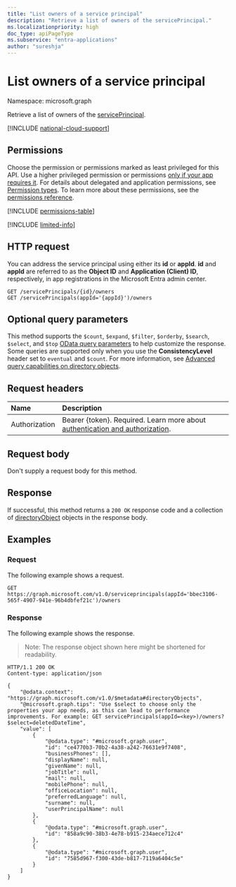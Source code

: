 ```yaml
---
title: "List owners of a service principal"
description: "Retrieve a list of owners of the servicePrincipal."
ms.localizationpriority: high
doc_type: apiPageType
ms.subservice: "entra-applications"
author: "sureshja"
---
```


# List owners of a service principal

Namespace: microsoft.graph

Retrieve a list of owners of the [servicePrincipal](../resources/serviceprincipal.md).

[!INCLUDE [national-cloud-support](../../includes/all-clouds.md)]

## Permissions
Choose the permission or permissions marked as least privileged for this API. Use a higher privileged permission or permissions [only if your app requires it](/graph/permissions-overview#best-practices-for-using-microsoft-graph-permissions). For details about delegated and application permissions, see [Permission types](/graph/permissions-overview#permission-types). To learn more about these permissions, see the [permissions reference](/graph/permissions-reference).

<!-- { "blockType": "permissions", "name": "serviceprincipal_list_owners" } -->
[!INCLUDE [permissions-table](../includes/permissions/serviceprincipal-list-owners-permissions.md)]

[!INCLUDE [limited-info](../../includes/limited-info.md)]

## HTTP request

You can address the service principal using either its **id** or **appId**. **id** and **appId** are referred to as the **Object ID** and **Application (Client) ID**, respectively, in app registrations in the Microsoft Entra admin center.

<!-- { "blockType": "ignored" } -->
```http
GET /servicePrincipals/{id}/owners
GET /servicePrincipals(appId='{appId}')/owners
```
## Optional query parameters
This method supports the `$count`, `$expand`, `$filter`, `$orderby`, `$search`, `$select`, and `$top` [OData query parameters](/graph/query-parameters) to help customize the response. Some queries are supported only when you use the **ConsistencyLevel** header set to `eventual` and `$count`. For more information, see [Advanced query capabilities on directory objects](/graph/aad-advanced-queries).

## Request headers
| Name           | Description                |
|:---------------|:---------------------------|
|Authorization|Bearer {token}. Required. Learn more about [authentication and authorization](/graph/auth/auth-concepts).|

## Request body
Don't supply a request body for this method.

## Response

If successful, this method returns a `200 OK` response code and a collection of [directoryObject](../resources/directoryobject.md) objects in the response body.
## Examples
### Request
The following example shows a request.


<!-- {
  "blockType": "request",
  "name": "serviceprincipal_get_owners"
}-->
```msgraph-interactive
GET https://graph.microsoft.com/v1.0/serviceprincipals(appId='bbec3106-565f-4907-941e-96b4dbfef21c')/owners
```

### Response
The following example shows the response. 

>Note: The response object shown here might be shortened for readability.
<!-- {
  "blockType": "response",
  "truncated": true,
  "@odata.type": "microsoft.graph.directoryObject",
  "isCollection": true
} -->

```http
HTTP/1.1 200 OK
Content-type: application/json

{
    "@odata.context": "https://graph.microsoft.com/v1.0/$metadata#directoryObjects",
    "@microsoft.graph.tips": "Use $select to choose only the properties your app needs, as this can lead to performance improvements. For example: GET servicePrincipals(appId=<key>)/owners?$select=deletedDateTime",
    "value": [
        {
            "@odata.type": "#microsoft.graph.user",
            "id": "ce4770b3-70b2-4a38-a242-76631e9f7408",
            "businessPhones": [],
            "displayName": null,
            "givenName": null,
            "jobTitle": null,
            "mail": null,
            "mobilePhone": null,
            "officeLocation": null,
            "preferredLanguage": null,
            "surname": null,
            "userPrincipalName": null
        },
        {
            "@odata.type": "#microsoft.graph.user",
            "id": "858a9c90-38b3-4e78-b915-234aece712c4"
        },
        {
            "@odata.type": "#microsoft.graph.user",
            "id": "7585d967-f300-43de-b817-7119a6404c5e"
        }
    ]
}
```

<!-- uuid: 8fcb5dbc-d5aa-4681-8e31-b001d5168d79
2015-10-25 14:57:30 UTC -->
<!--
{
  "type": "#page.annotation",
  "description": "List owners",
  "keywords": "",
  "section": "documentation",
  "tocPath": "",
  "suppressions": [
  ]
}
-->
